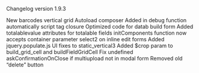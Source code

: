 Changelog version 1.9.3
 
New barcodes vertical grid
Autoload composer
Added in debug function automatically script tag closure
Optimized code for datab build form
Added totalablevalue attributes for totalable fields
initComponents function now accepts container parameter
select2 on inline edit forms
Added jquery.populate.js
UI fixes to static_vertical3
Added $crop param to build_grid_cell and buildFieldGridCell
Fix undefined askConfirmationOnClose if multiupload not in modal form
Removed old “delete” button
